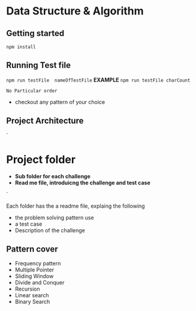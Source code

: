 # Data Structure & Algorithm

## Getting started

`npm install`

## Running Test file

`npm run testFile  nameOfTestFile`
**EXAMPLE**
`npm run testFile charCount`

`No Particular order`

- checkout any pattern of your choice

## Project Architecture

`

# Project folder

- **Sub folder for each challenge**
- **Read me file, introduicng the challenge and test case**

`

<p>Each folder has the a readme file, explaing the following</p>

- the problem solving pattern use
- a test case
- Description of the challenge

## Pattern cover

- Frequency pattern
- Multiple Pointer
- Sliding Window
- Divide and Conquer
- Recursion
- Linear search
- Binary Search
